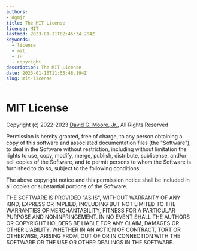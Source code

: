 ```yaml
---
authors:
- dgmjr
title: The MIT License
license: MIT
lastmod: 2023-01-11T02:45:34.204Z
keywords:
  - license
  - mit
  - IP
  - copyright
description: The MIT License
date: 2023-01-16T11:55:48.194Z
slug: mit-license
---
```

# MIT License

Copyright (c) 2022-2023 [David G. Moore, Jr.](mailto:david@dgmjr.io "Send David an email"), All Rights Reserved

Permission is hereby granted, free of charge, to any person obtaining a copy
of this software and associated documentation files (the "Software"), to deal
in the Software without restriction, including without limitation the rights
to use, copy, modify, merge, publish, distribute, sublicense, and/or sell
copies of the Software, and to permit persons to whom the Software is
furnished to do so, subject to the following conditions:

The above copyright notice and this permission notice shall be included in all
copies or substantial portions of the Software.

THE SOFTWARE IS PROVIDED "AS IS", WITHOUT WARRANTY OF ANY KIND, EXPRESS OR
IMPLIED, INCLUDING BUT NOT LIMITED TO THE WARRANTIES OF MERCHANTABILITY,
FITNESS FOR A PARTICULAR PURPOSE AND NONINFRINGEMENT. IN NO EVENT SHALL THE
AUTHORS OR COPYRIGHT HOLDERS BE LIABLE FOR ANY CLAIM, DAMAGES OR OTHER
LIABILITY, WHETHER IN AN ACTION OF CONTRACT, TORT OR OTHERWISE, ARISING FROM,
OUT OF OR IN CONNECTION WITH THE SOFTWARE OR THE USE OR OTHER DEALINGS IN THE
SOFTWARE.